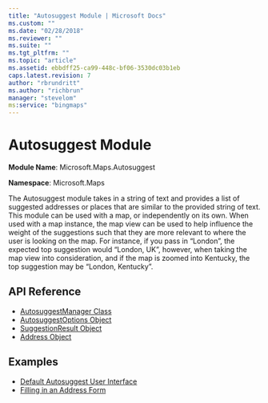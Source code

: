 ```yaml
---
title: "Autosuggest Module | Microsoft Docs"
ms.custom: ""
ms.date: "02/28/2018"
ms.reviewer: ""
ms.suite: ""
ms.tgt_pltfrm: ""
ms.topic: "article"
ms.assetid: ebbdff25-ca99-448c-bf06-3530dc03b1eb
caps.latest.revision: 7
author: "rbrundritt"
ms.author: "richbrun"
manager: "stevelom"
ms:service: "bingmaps"
---
```

# Autosuggest Module
**Module Name**: Microsoft.Maps.Autosuggest

**Namespace**: Microsoft.Maps 

The Autosuggest module takes in a string of text and provides a list of suggested addresses or places that are similar to the provided string of text. This module can be used with a map, or independently on its own. When used with a map instance, the map view can be used to help influence the weight of the suggestions such that they are more relevant to where the user is looking on the map. For instance, if you pass in “London”, the expected top suggestion would “London, UK”, however, when taking the map view into consideration, and if the map is zoomed into Kentucky, the top suggestion may be “London, Kentucky”.

## API Reference

  * [AutosuggestManager Class](../v8-web-control/autosuggestmanager-class.md)
  * [AutosuggestOptions Object](../v8-web-control/autosuggestoptions-object.md)
  * [SuggestionResult Object](../v8-web-control/suggestionresult-object.md)
  * [Address Object](../v8-web-control/address-object.md)


## Examples
  * [Default Autosuggest User Interface](../v8-web-control/default-autosuggest-user-interface-example.md)
  * [Filling in an Address Form](../v8-web-control/filling-in-an-address-form-example.md) 